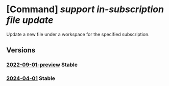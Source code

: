 # [Command] _support in-subscription file update_

Update a new file under a workspace for the specified subscription.

## Versions

### [2022-09-01-preview](/Resources/mgmt-plane/L3N1YnNjcmlwdGlvbnMve30vcHJvdmlkZXJzL21pY3Jvc29mdC5zdXBwb3J0L2ZpbGV3b3Jrc3BhY2VzL3t9L2ZpbGVzL3t9/2022-09-01-preview.xml) **Stable**

<!-- mgmt-plane /subscriptions/{}/providers/microsoft.support/fileworkspaces/{}/files/{} 2022-09-01-preview -->

### [2024-04-01](/Resources/mgmt-plane/L3N1YnNjcmlwdGlvbnMve30vcHJvdmlkZXJzL21pY3Jvc29mdC5zdXBwb3J0L2ZpbGV3b3Jrc3BhY2VzL3t9L2ZpbGVzL3t9/2024-04-01.xml) **Stable**

<!-- mgmt-plane /subscriptions/{}/providers/microsoft.support/fileworkspaces/{}/files/{} 2024-04-01 -->
